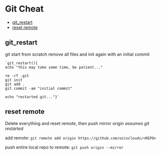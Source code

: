 # Git Cheat
* [git_restart](#git_restart)
* [reset remote](#reset-remote)

## git_restart
git start from scratch
remove all files and init again with an initial commit

	`git_restart(){
	echo "this may take some time, be patient..."

	rm -rf .git
	git init
	git add .
	git commit -am "initial commit"

	echo "restarted git..."}`

## reset remote
Delete everything and reset remote, then push mirror origin
*assumes git restarted*

add remote:
`git remote add origin https://github.com/ozinclouds/<REPO>`

push entire local repo to remote:
`git push origin --mirror`


<!--stackedit_data:
eyJoaXN0b3J5IjpbLTE4NjExOTI0NTcsNzc5NzIyMTQxLDcxMD
Y5NDM4XX0=
-->